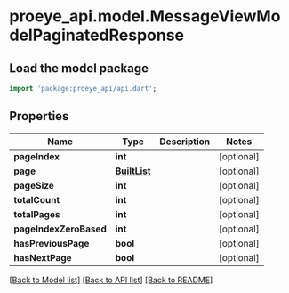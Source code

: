 # proeye_api.model.MessageViewModelPaginatedResponse

## Load the model package
```dart
import 'package:proeye_api/api.dart';
```

## Properties
Name | Type | Description | Notes
------------ | ------------- | ------------- | -------------
**pageIndex** | **int** |  | [optional] 
**page** | [**BuiltList<MessageViewModel>**](MessageViewModel.md) |  | [optional] 
**pageSize** | **int** |  | [optional] 
**totalCount** | **int** |  | [optional] 
**totalPages** | **int** |  | [optional] 
**pageIndexZeroBased** | **int** |  | [optional] 
**hasPreviousPage** | **bool** |  | [optional] 
**hasNextPage** | **bool** |  | [optional] 

[[Back to Model list]](../README.md#documentation-for-models) [[Back to API list]](../README.md#documentation-for-api-endpoints) [[Back to README]](../README.md)


